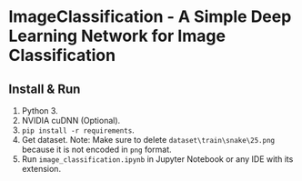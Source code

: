 # ImageClassification - A Simple Deep Learning Network for Image Classification

## Install & Run

1. Python 3.
2. NVIDIA cuDNN (Optional).
3. `pip install -r requirements`.
4. Get dataset. Note: Make sure to delete `dataset\train\snake\25.png` because it is not encoded in `png` format.
5. Run `image_classification.ipynb` in Jupyter Notebook or any IDE with its extension.
